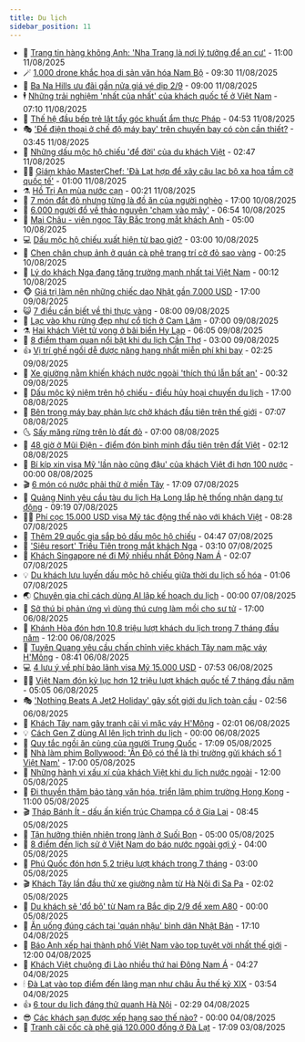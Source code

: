 ```yaml
---
title: Du lịch
sidebar_position: 11
---
```


<!-- vnexpress-du-lich:START -->
- 💂 [Trang tin hàng không Anh: &#39;Nha Trang là nơi lý tưởng để an cư&#39;](https://vnexpress.net/trang-tin-hang-khong-anh-nha-trang-la-noi-ly-tuong-de-an-cu-4925358.html) - 11:00 11/08/2025
- 🪄 [1.000 drone khắc họa di sản văn hóa Nam Bộ](https://vnexpress.net/1-000-drone-khac-hoa-di-san-van-hoa-nam-bo-4925436.html) - 09:30 11/08/2025
- 🦅 [Ba Na Hills ưu đãi gần nửa giá vé dịp 2/9](https://vnexpress.net/ba-na-hills-uu-dai-gan-nua-gia-ve-dip-2-9-4924651.html) - 09:00 11/08/2025
- 🕴 [Những trải nghiệm &#39;nhất của nhất&#39; của khách quốc tế ở Việt Nam](https://vnexpress.net/nhung-trai-nghiem-nhat-cua-nhat-cua-khach-quoc-te-o-viet-nam-4925391.html) - 07:10 11/08/2025
- 👀 [Thế hệ đầu bếp trẻ lật tẩy góc khuất ẩm thực Pháp](https://vnexpress.net/the-he-dau-bep-tre-lat-tay-goc-khuat-am-thuc-phap-4924738.html) - 04:53 11/08/2025
- 🎭 [&#39;Để điện thoại ở chế độ máy bay&#39; trên chuyến bay có còn cần thiết?](https://vnexpress.net/de-dien-thoai-o-che-do-may-bay-tren-chuyen-bay-co-con-can-thiet-4925229.html) - 03:45 11/08/2025
- 🦒 [Những dấu mộc hộ chiếu &#39;để đời&#39; của du khách Việt](https://vnexpress.net/nhung-dau-moc-ho-chieu-de-doi-cua-du-khach-viet-4925093.html) - 02:47 11/08/2025
- 👨‍🏫 [Giám khảo MasterChef: &#39;Đà Lạt hợp để xây câu lạc bộ xa hoa tầm cỡ quốc tế&#39;](https://vnexpress.net/giam-khao-masterchef-da-lat-hop-de-xay-cau-lac-bo-xa-hoa-tam-co-quoc-te-4924836.html) - 01:00 11/08/2025
- ⚗️ [Hồ Trị An mùa nước cạn](https://vnexpress.net/ho-tri-an-mua-nuoc-can-4924867.html) - 00:21 11/08/2025
- 🥸 [7 món đắt đỏ nhưng từng là đồ ăn của người nghèo](https://vnexpress.net/7-mon-dat-do-nhung-tung-la-do-an-cua-nguoi-ngheo-4925034.html) - 17:00 10/08/2025
- 🤠 [6.000 người đổ về thảo nguyên &#39;chạm vào mây&#39;](https://vnexpress.net/6-000-nguoi-do-ve-thao-nguyen-cham-vao-may-4925036.html) - 06:54 10/08/2025
- 🚀 [Mai Châu - viên ngọc Tây Bắc trong mắt khách Anh](https://vnexpress.net/mai-chau-vien-ngoc-tay-bac-trong-mat-khach-anh-4924022.html) - 05:00 10/08/2025
- 💻 [Dấu mộc hộ chiếu xuất hiện từ bao giờ?](https://vnexpress.net/dau-moc-ho-chieu-xuat-hien-tu-bao-gio-4924508.html) - 03:00 10/08/2025
- 💼 [Chen chân chụp ảnh ở quán cà phê trang trí cờ đỏ sao vàng](https://vnexpress.net/chen-chan-chup-anh-o-quan-ca-phe-trang-tri-co-do-sao-vang-4924926.html) - 00:25 10/08/2025
- 🤡 [Lý do khách Nga đang tăng trưởng mạnh nhất tại Việt Nam](https://vnexpress.net/ly-do-khach-nga-dang-tang-truong-manh-nhat-tai-viet-nam-4924533.html) - 00:12 10/08/2025
- 🐵 [Giá trị làm nên những chiếc dao Nhật gần 7.000 USD](https://vnexpress.net/gia-tri-lam-nen-nhung-chiec-dao-nhat-gan-7-000-usd-4924810.html) - 17:00 09/08/2025
- 😺 [7 điều cần biết về thị thực vàng](https://vnexpress.net/7-dieu-can-biet-ve-thi-thuc-vang-4924779.html) - 08:00 09/08/2025
- 🌈 [Lạc vào khu rừng đẹp như cổ tích ở Cam Lâm](https://vnexpress.net/lac-vao-khu-rung-dep-nhu-co-tich-o-cam-lam-4924676.html) - 07:00 09/08/2025
- ⚗️ [Hai khách Việt tử vong ở bãi biển Hy Lạp](https://vnexpress.net/hai-khach-viet-tu-vong-o-bai-bien-hy-lap-4924785.html) - 06:05 09/08/2025
- 👀 [8 điểm tham quan nổi bật khi du lịch Cần Thơ](https://vnexpress.net/8-diem-tham-quan-noi-bat-khi-du-lich-can-tho-4924581.html) - 03:00 09/08/2025
- 👍 [Vị trí ghế ngồi dễ được nâng hạng nhất miễn phí khi bay](https://vnexpress.net/vi-tri-ghe-ngoi-de-duoc-nang-hang-nhat-mien-phi-khi-bay-4924184.html) - 02:25 09/08/2025
- 💄 [Xe giường nằm khiến khách nước ngoài &#39;thích thú lẫn bất an&#39;](https://vnexpress.net/xe-giuong-nam-khien-khach-nuoc-ngoai-thich-thu-lan-bat-an-4923906.html) - 00:32 09/08/2025
- 🥷 [Dấu mộc kỷ niệm trên hộ chiếu - điều hủy hoại chuyến du lịch](https://vnexpress.net/dau-moc-ky-niem-tren-ho-chieu-dieu-huy-hoai-chuyen-du-lich-4924376.html) - 17:00 08/08/2025
- 📝 [Bên trong máy bay phản lực chở khách đầu tiên trên thế giới](https://vnexpress.net/ben-trong-may-bay-phan-luc-cho-khach-dau-tien-tren-the-gioi-4924452.html) - 07:07 08/08/2025
- 🌜 [Sấy măng rừng trên lò đất đỏ](https://vnexpress.net/say-mang-rung-tren-lo-dat-do-4923902.html) - 07:00 08/08/2025
- 📝 [48 giờ ở Mũi Điện - điểm đón bình minh đầu tiên trên đất Việt](https://vnexpress.net/48-gio-o-mui-dien-diem-don-binh-minh-dau-tien-tren-dat-viet-4923321.html) - 02:12 08/08/2025
- 🧰 [Bí kíp xin visa Mỹ &#39;lần nào cũng đậu&#39; của khách Việt đi hơn 100 nước](https://vnexpress.net/bi-kip-xin-visa-my-lan-nao-cung-dau-cua-khach-viet-di-hon-100-nuoc-4923405.html) - 00:00 08/08/2025
- 🎬 [6 món có nước phải thử ở miền Tây](https://vnexpress.net/6-mon-co-nuoc-phai-thu-o-mien-tay-4923031.html) - 17:09 07/08/2025
- 🧐 [Quảng Ninh yêu cầu tàu du lịch Hạ Long lắp hệ thống nhận dạng tự động](https://vnexpress.net/quang-ninh-yeu-cau-tau-du-lich-ha-long-lap-he-thong-nhan-dang-tu-dong-4923993.html) - 09:19 07/08/2025
- 👨‍🏫 [Phí cọc 15.000 USD visa Mỹ tác động thế nào với khách Việt](https://vnexpress.net/phi-coc-15-000-usd-visa-my-tac-dong-the-nao-voi-khach-viet-4923364.html) - 08:28 07/08/2025
- 🦣 [Thêm 29 quốc gia sắp bỏ dấu mộc hộ chiếu](https://vnexpress.net/them-29-quoc-gia-sap-bo-dau-moc-ho-chieu-4923756.html) - 04:47 07/08/2025
- 🌋 [&#39;Siêu resort&#39; Triều Tiên trong mắt khách Nga](https://vnexpress.net/sieu-resort-trieu-tien-trong-mat-khach-nga-4923739.html) - 03:10 07/08/2025
- 🦄 [Khách Singapore né đi Mỹ nhiều nhất Đông Nam Á](https://vnexpress.net/khach-singapore-ne-di-my-nhieu-nhat-dong-nam-a-4923712.html) - 02:07 07/08/2025
- 💡 [Du khách lưu luyến dấu mộc hộ chiếu giữa thời du lịch số hóa](https://vnexpress.net/du-khach-luu-luyen-dau-moc-ho-chieu-giua-thoi-du-lich-so-hoa-4923604.html) - 01:06 07/08/2025
- 🌏 [Chuyên gia chỉ cách dùng AI lập kế hoạch du lịch](https://vnexpress.net/chuyen-gia-chi-cach-dung-ai-lap-ke-hoach-du-lich-4922950.html) - 00:00 07/08/2025
- 💂 [Sở thú bị phản ứng vì dùng thú cưng làm mồi cho sư tử](https://vnexpress.net/so-thu-bi-phan-ung-vi-dung-thu-cung-lam-moi-cho-su-tu-4923408.html) - 17:00 06/08/2025
- 🤩 [Khánh Hòa đón hơn 10,8 triệu lượt khách du lịch trong 7 tháng đầu năm](https://vnexpress.net/khanh-hoa-don-hon-10-8-trieu-luot-khach-du-lich-trong-7-thang-dau-nam-4923608.html) - 12:00 06/08/2025
- 💪 [Tuyên Quang yêu cầu chấn chỉnh việc khách Tây nam mặc váy H&#39;Mông](https://vnexpress.net/tuyen-quang-yeu-cau-chan-chinh-viec-khach-tay-nam-mac-vay-h-mong-4923400.html) - 08:41 06/08/2025
- 💻 [4 lưu ý về phí bảo lãnh visa Mỹ 15.000 USD](https://vnexpress.net/4-luu-y-ve-phi-bao-lanh-visa-my-15-000-usd-4923445.html) - 07:53 06/08/2025
- 🧑‍💻 [Việt Nam đón kỷ lục hơn 12 triệu lượt khách quốc tế 7 tháng đầu năm](https://vnexpress.net/viet-nam-don-ky-luc-hon-12-trieu-luot-khach-quoc-te-7-thang-dau-nam-4923306.html) - 05:05 06/08/2025
- 🎭 [&#39;Nothing Beats A Jet2 Holiday&#39; gây sốt giới du lịch toàn cầu](https://vnexpress.net/nothing-beats-a-jet2-holiday-gay-sot-gioi-du-lich-toan-cau-4923071.html) - 02:56 06/08/2025
- 🧐 [Khách Tây nam gây tranh cãi vì mặc váy H&#39;Mông](https://vnexpress.net/khach-tay-nam-gay-tranh-cai-vi-mac-vay-h-mong-4923113.html) - 02:01 06/08/2025
- 💡 [Cách Gen Z dùng AI lên lịch trình du lịch](https://vnexpress.net/cach-gen-z-dung-ai-len-lich-trinh-du-lich-4922635.html) - 00:00 06/08/2025
- 🌊 [Quy tắc ngồi ăn cùng của người Trung Quốc](https://vnexpress.net/quy-tac-ngoi-an-cung-cua-nguoi-trung-quoc-4920181.html) - 17:09 05/08/2025
- 🎃 [Nhà làm phim Bollywood: &#39;Ấn Độ có thể là thị trường gửi khách số 1 Việt Nam&#39;](https://vnexpress.net/nha-lam-phim-bollywood-an-do-co-the-la-thi-truong-gui-khach-so-1-viet-nam-4923010.html) - 17:00 05/08/2025
- 🧠 [Những hành vi xấu xí của khách Việt khi du lịch nước ngoài](https://vnexpress.net/nhung-hanh-vi-xau-xi-cua-khach-viet-khi-du-lich-nuoc-ngoai-4918262.html) - 12:00 05/08/2025
- 💄 [Đi thuyền thăm bảo tàng văn hóa, triển lãm phim trường Hong Kong](https://vnexpress.net/di-thuyen-tham-bao-tang-van-hoa-trien-lam-phim-truong-hong-kong-4916966.html) - 11:00 05/08/2025
- 🎬 [Tháp Bánh Ít - dấu ấn kiến trúc Champa cổ ở Gia Lai](https://vnexpress.net/thap-banh-it-dau-an-kien-truc-champa-co-o-gia-lai-4922793.html) - 08:45 05/08/2025
- 🐻 [Tận hưởng thiên nhiên trong lành ở Suối Bon](https://vnexpress.net/tan-huong-thien-nhien-trong-lanh-o-suoi-bon-4919648.html) - 05:00 05/08/2025
- 🌝 [8 điểm đến lịch sử ở Việt Nam do báo nước ngoài gợi ý](https://vnexpress.net/8-diem-den-lich-su-o-viet-nam-do-bao-nuoc-ngoai-goi-y-4922240.html) - 04:00 05/08/2025
- 🤩 [Phú Quốc đón hơn 5,2 triệu lượt khách trong 7 tháng](https://vnexpress.net/phu-quoc-don-hon-5-2-trieu-luot-khach-trong-7-thang-4922289.html) - 03:00 05/08/2025
- 🎬 [Khách Tây lần đầu thử xe giường nằm từ Hà Nội đi Sa Pa](https://vnexpress.net/khach-tay-lan-dau-thu-xe-giuong-nam-tu-ha-noi-di-sa-pa-4922666.html) - 02:02 05/08/2025
- 🦩 [Du khách sẽ &#39;đổ bộ&#39; từ Nam ra Bắc dịp 2/9 để xem A80](https://vnexpress.net/du-khach-se-do-bo-tu-nam-ra-bac-dip-2-9-de-xem-a80-4921444.html) - 00:00 05/08/2025
- 🦍 [Ăn uống đúng cách tại &#39;quán nhậu&#39; bình dân Nhật Bản](https://vnexpress.net/an-uong-dung-cach-tai-quan-nhau-binh-dan-nhat-ban-4921952.html) - 17:10 04/08/2025
- 👀 [Báo Anh xếp hai thành phố Việt Nam vào top tuyệt vời nhất thế giới](https://vnexpress.net/bao-anh-xep-hai-thanh-pho-viet-nam-vao-top-tuyet-voi-nhat-the-gioi-4922528.html) - 12:00 04/08/2025
- 🧰 [Khách Việt chuộng đi Lào nhiều thứ hai Đông Nam Á](https://vnexpress.net/khach-viet-chuong-di-lao-nhieu-thu-hai-dong-nam-a-4922328.html) - 04:27 04/08/2025
- 🕯 [Đà Lạt vào top điểm đến lãng mạn như châu Âu thế kỷ XIX](https://vnexpress.net/da-lat-vao-top-diem-den-lang-man-nhu-chau-au-the-ky-xix-4922226.html) - 03:54 04/08/2025
- 👍 [6 tour du lịch đáng thử quanh Hà Nội](https://vnexpress.net/6-tour-du-lich-dang-thu-quanh-ha-noi-4921490.html) - 02:29 04/08/2025
- 😎 [Các khách sạn được xếp hạng sao thế nào?](https://vnexpress.net/cac-khach-san-duoc-xep-hang-sao-the-nao-4921392.html) - 00:00 04/08/2025
- 🐘 [Tranh cãi cốc cà phê giá 120.000 đồng ở Đà Lạt](https://vnexpress.net/tranh-cai-coc-ca-phe-gia-120-000-dong-o-da-lat-4922195.html) - 17:09 03/08/2025<!-- vnexpress-du-lich:END -->
